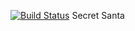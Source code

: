 [![Build Status](https://travis-ci.org/dangerdak/chrapp.svg?branch=master)](https://travis-ci.org/dangerdak/chrapp)
Secret Santa
